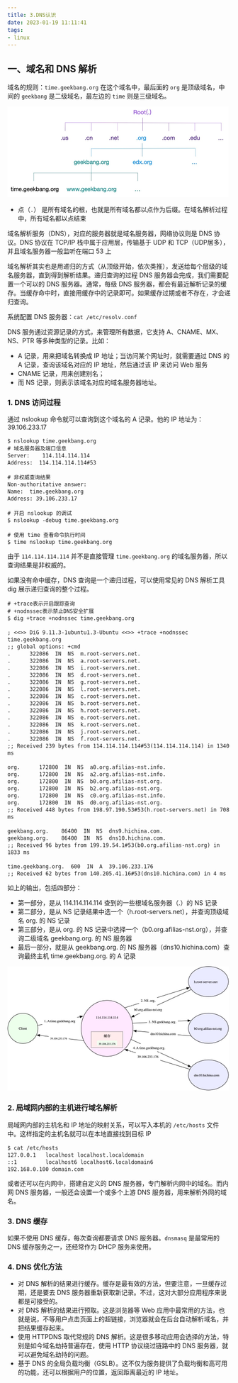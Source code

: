 ```yaml
---
title: 3.DNS认识
date: 2023-01-19 11:11:41
tags:
- linux
---
```


## 一、域名和 DNS 解析

域名的规则：`time.geekbang.org` 在这个域名中，最后面的 `org` 是顶级域名，中间的 `geekbang` 是二级域名，最左边的 `time` 则是三级域名。

<img src="./image/域名规则.jpg" style="zoom:50%;" />

- 点（`.`） 是所有域名的根，也就是所有域名都以点作为后缀。在域名解析过程中，所有域名都以点结束

域名解析服务（DNS），对应的服务器就是域名服务器，网络协议则是 DNS 协议。DNS 协议在 TCP/IP 栈中属于应用层，传输基于 UDP 和 TCP（UDP居多），并且域名服务器一般监听在端口 53 上

域名解析其实也是用递归的方式（从顶级开始，依次类推），发送给每个层级的域名服务器，直到得到解析结果。递归查询的过程 DNS 服务器会完成，我们需要配置一个可以的 DNS 服务器。通常，每级 DNS 服务器，都会有最近解析记录的缓存。当缓存命中时，直接用缓存中的记录即可。如果缓存过期或者不存在，才会递归查询。

系统配置 DNS 服务器：`cat /etc/resolv.conf `

DNS 服务通过资源记录的方式，来管理所有数据，它支持 A、CNAME、MX、NS、PTR 等多种类型的记录。比如：

- A 记录，用来把域名转换成 IP 地址；当访问某个网址时，就需要通过 DNS 的 A 记录，查询该域名对应的 IP 地址，然后通过该 IP 来访问 Web 服务
- CNAME 记录，用来创建别名；
- 而 NS 记录，则表示该域名对应的域名服务器地址。

### 1. DNS 访问过程

通过 nslookup 命令就可以查询到这个域名的 A 记录。他的 IP 地址为：39.106.233.17 

```shell
$ nslookup time.geekbang.org
# 域名服务器及端口信息
Server:    114.114.114.114
Address:  114.114.114.114#53

# 非权威查询结果
Non-authoritative answer:
Name:  time.geekbang.org
Address: 39.106.233.17

# 开启 nslookup 的调试
$ nslookup -debug time.geekbang.org

# 使用 time 查看命令执行时间
$ time nslookup time.geekbang.org 
```

由于 `114.114.114.114` 并不是直接管理 `time.geekbang.org` 的域名服务器，所以查询结果是非权威的。

如果没有命中缓存，DNS 查询是一个递归过程，可以使用常见的 DNS 解析工具 dig 展示递归查询的整个过程。

```shell
# +trace表示开启跟踪查询
# +nodnssec表示禁止DNS安全扩展
$ dig +trace +nodnssec time.geekbang.org

; <<>> DiG 9.11.3-1ubuntu1.3-Ubuntu <<>> +trace +nodnssec time.geekbang.org
;; global options: +cmd
.      322086  IN  NS  m.root-servers.net.
.      322086  IN  NS  a.root-servers.net.
.      322086  IN  NS  i.root-servers.net.
.      322086  IN  NS  d.root-servers.net.
.      322086  IN  NS  g.root-servers.net.
.      322086  IN  NS  l.root-servers.net.
.      322086  IN  NS  c.root-servers.net.
.      322086  IN  NS  b.root-servers.net.
.      322086  IN  NS  h.root-servers.net.
.      322086  IN  NS  e.root-servers.net.
.      322086  IN  NS  k.root-servers.net.
.      322086  IN  NS  j.root-servers.net.
.      322086  IN  NS  f.root-servers.net.
;; Received 239 bytes from 114.114.114.114#53(114.114.114.114) in 1340 ms

org.      172800  IN  NS  a0.org.afilias-nst.info.
org.      172800  IN  NS  a2.org.afilias-nst.info.
org.      172800  IN  NS  b0.org.afilias-nst.org.
org.      172800  IN  NS  b2.org.afilias-nst.org.
org.      172800  IN  NS  c0.org.afilias-nst.info.
org.      172800  IN  NS  d0.org.afilias-nst.org.
;; Received 448 bytes from 198.97.190.53#53(h.root-servers.net) in 708 ms

geekbang.org.    86400  IN  NS  dns9.hichina.com.
geekbang.org.    86400  IN  NS  dns10.hichina.com.
;; Received 96 bytes from 199.19.54.1#53(b0.org.afilias-nst.org) in 1833 ms

time.geekbang.org.  600  IN  A  39.106.233.176
;; Received 62 bytes from 140.205.41.16#53(dns10.hichina.com) in 4 ms
```

如上的输出，包括四部分：

- 第一部分，是从 114.114.114.114 查到的一些根域名服务器（.）的 NS 记录
- 第二部分，是从 NS 记录结果中选一个（h.root-servers.net），并查询顶级域名 org. 的 NS 记录
- 第三部分，是从 org. 的 NS 记录中选择一个（b0.org.afilias-nst.org），并查询二级域名 geekbang.org. 的 NS 服务器
- 最后一部分，就是从 geekbang.org. 的 NS 服务器（dns10.hichina.com）查询最终主机 time.geekbang.org. 的 A 记录

<img src="./image/DNS解析过程.jpg" style="zoom:50%;" />

### 2. 局域网内部的主机进行域名解析

局域网内部的主机名和 IP 地址的映射关系，可以写入本机的 `/etc/hosts` 文件中。这样指定的主机名就可以在本地直接找到目标 IP

```shell
$ cat /etc/hosts
127.0.0.1   localhost localhost.localdomain
::1         localhost6 localhost6.localdomain6
192.168.0.100 domain.com
```

或者还可以在内网中，搭建自定义的 DNS 服务器，专门解析内网中的域名。而内网 DNS 服务器，一般还会设置一个或多个上游 DNS 服务器，用来解析外网的域名。

### 3. DNS 缓存

如果不使用 DNS 缓存，每次查询都要请求 DNS 服务器。`dnsmasq`  是最常用的 DNS 缓存服务之一，还经常作为 DHCP 服务来使用。

### 4. DNS 优化方法

- 对 DNS 解析的结果进行缓存。缓存是最有效的方法，但要注意，一旦缓存过期，还是要去 DNS 服务器重新获取新记录。不过，这对大部分应用程序来说都是可接受的。
- 对 DNS 解析的结果进行预取。这是浏览器等 Web 应用中最常用的方法，也就是说，不等用户点击页面上的超链接，浏览器就会在后台自动解析域名，并把结果缓存起来。
- 使用 HTTPDNS 取代常规的 DNS 解析。这是很多移动应用会选择的方法，特别是如今域名劫持普遍存在，使用 HTTP 协议绕过链路中的 DNS 服务器，就可以避免域名劫持的问题。
- 基于 DNS 的全局负载均衡（GSLB）。这不仅为服务提供了负载均衡和高可用的功能，还可以根据用户的位置，返回距离最近的 IP 地址。























